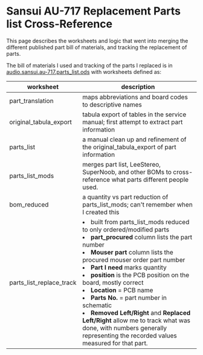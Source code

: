 # Sansui AU-717 Replacement Parts list Cross-Reference
This page describes the worksheets and logic that went into merging the different published part bill of materials, and tracking the replacement of parts.


The bill of materials I used and tracking of the parts I replaced is in [audio.sansui.au-717.parts_list.ods](audio.sansui.au-717.parts_list.ods) with worksheets defined as:

worksheet | description
--------- | -----------
part_translation | maps abbreviations and board codes to descriptive names
original_tabula_export | tabula export of tables in the service manual; first attempt to extract part information
parts_list | a manual clean up and refinement of the original_tabula_export of part information
parts_list_mods | merges part list, LeeStereo, SuperNoob, and other BOMs to cross-reference what parts different people used.
bom_reduced | a quantity vs part reduction of parts_list_mods; can't remember when I created this
parts_list_replace_track | <li>built from parts_list_mods reduced to only ordered/modified parts</li><li>**part_procured** column lists the part number</li><li>**Mouser part** column lists the procured mouser order part number</li><li>**Part I need** marks quantity</li><li>**position** is the PCB position on the board, mostly correct</li><li>**Location** = PCB name</li><li>**Parts No.** = part number in schematic</li><li>**Removed Left/Right** and **Replaced Left/Right** allow me to track what was done, with numbers generally representing the recorded values measured for that part.</li>
